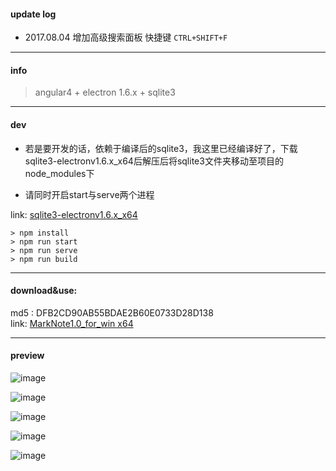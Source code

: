 #### update log ####
+ 2017.08.04 增加高级搜索面板 快捷键 `CTRL+SHIFT+F`

---

#### info ####  
> angular4 + electron 1.6.x + sqlite3  

---

#### dev #### 
+ 若是要开发的话，依赖于编译后的sqlite3，我这里已经编译好了，下载sqlite3-electronv1.6.x_x64后解压后将sqlite3文件夹移动至项目的node_modules下  

+ 请同时开启start与serve两个进程


link: [sqlite3-electronv1.6.x_x64][2]
     
    > npm install  
    > npm run start  
    > npm run serve  
    > npm run build  

---

#### download&use: ####    
md5 : DFB2CD90AB55BDAE2B60E0733D28D138  
link: [MarkNote1.0_for_win x64][1]

---  

#### preview ####
![image](http://down.wunao.net/1.jpg)  

![image](http://down.wunao.net/2.jpg) 
 
![image](http://down.wunao.net/3.jpg)  

![image](http://down.wunao.net/4.jpg)  

![image](http://down.wunao.net/5.jpg)

[1]:http://down.wunao.net/MarkNote1.0.zip  
[2]:http://down.wunao.net/sqlite3-electronv1.6.x_x64.zip  
